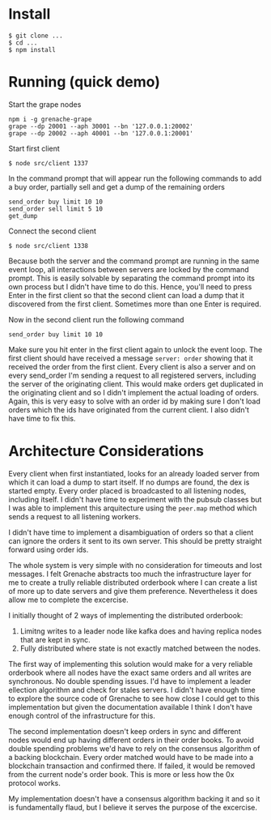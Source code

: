 # Install

```
$ git clone ...
$ cd ...
$ npm install
```

# Running (quick demo)

Start the grape nodes

```
npm i -g grenache-grape
grape --dp 20001 --aph 30001 --bn '127.0.0.1:20002'
grape --dp 20002 --aph 40001 --bn '127.0.0.1:20001'
```

Start first client

```
$ node src/client 1337
```

In the command prompt that will appear run the following commands to add a buy order, partially sell and get a dump of the remaining orders

```
send_order buy limit 10 10
send_order sell limit 5 10
get_dump
```

Connect the second client

```
$ node src/client 1338
```

Because both the server and the command prompt are running in the same event loop, all interactions between servers are locked by the command prompt. This is easily solvable by separating the command prompt into its own process but I didn't have time to do this. Hence, you'll need to press Enter in the first client so that the second client can load a dump that it discovered from the first client. Sometimes more than one Enter is required.

Now in the second client run the following command

```
send_order buy limit 10 10
```

Make sure you hit enter in the first client again to unlock the event loop. The first client should have received a message `server: order` showing that it received the order from the first client. Every client is also a server and on every send_order I'm sending a request to all registered servers, including the server of the originating client. This would make orders get duplicated in the originating client and so I didn't implement the actual loading of orders. Again, this is very easy to solve with an order id by making sure I don't load orders which the ids have originated from the current client. I also didn't have time to fix this.

# Architecture Considerations

Every client when first instantiated, looks for an already loaded server from which it can load a dump to start itself. If no dumps are found, the dex is started empty. Every order placed is broadcasted to all listening nodes, including itself. I didn't have time to experiment with the pubsub classes but I was able to implement this arquitecture using the `peer.map` method which sends a request to all listening workers.

I didn't have time to implement a disambiguation of orders so that a client can ignore the orders it sent to its own server. This should be pretty straight forward using order ids.

The whole system is very simple with no consideration for timeouts and lost messages. I felt Grenache abstracts too much the infrastructure layer for me to create a trully reliable distributed orderbook where I can create a list of more up to date servers and give them preference. Nevertheless it does allow me to complete the excercise.

I initially thought of 2 ways of implementing the distributed orderbook: 

1. Limitng writes to a leader node like kafka does and having replica nodes that are kept in sync.
2. Fully distributed where state is not exactly matched between the nodes.

The first way of implementing this solution would make for a very reliable orderbook where all nodes have the exact same orders and all writes are synchronous. No double spending issues. I'd have to implement a leader ellection algorithm and check for stales servers. I didn't have enough time to explore the source code of Grenache to see how close I could get to this implementation but given the documentation available I think I don't have enough control of the infrastructure for this.

The second implementation doesn't keep orders in sync and different nodes would end up having different orders in their order books. To avoid double spending problems we'd have to rely on the consensus algorithm of a backing blockchain. Every order matched would have to be made into a blockchain transaction and confirmed there. If failed, it would be removed from the current node's order book. This is more or less how the 0x protocol works.

My implementation doesn't have a consensus algorithm backing it and so it is fundamentally flaud, but I believe it serves the purpose of the excercise.